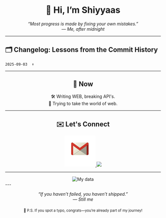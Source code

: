<h1 align="center">👋 Hi, I’m Shiyyaas</h1>

<p align="center">
  <em>“Most progress is made by fixing your own mistakes.”<br>
  — Me, after midnight</em>
</p>

---

## 🗂️ Changelog: Lessons from the Commit History

```
2025-09-03  ⬇️
```

<!--

- **2018**  
  ✨ `feat:` Wrote my first “Hello World.”  
  🤦 `fix:` Made it say “Helo World.”  
  🔍 `docs:` Googled “typo in hello world.”

- **2019**  
  🧩 `feat:` Discovered version control.  
  🚨 `refactor:` Learned that `git push --force` is not always the answer.

- **2020**  
  🐛 `fix:` Broke the build with a misplaced comma.  
  🧪 `test:` Realized that “works on my machine” isn’t a test suite.

- **2021**  
  🔨 `feat:` Built something cool.  
  💣 `chore:` Accidentally deleted production database.  
  🩹 `fix:` Learned about backups.

- **2022**  
  🐞 `feat:` Started naming bugs after myself for accountability.  
  🖼️ `refactor:` Finally centered a div. It felt… okay.

- **2023**  
  🌀 `fix:` Explained recursion to a friend. Lost them (and myself) in the process.  
  🌱 `feat:` Still here, still learning!

---
-->
<!-- 
## <div align="center">💡 Failure Résumé (Greatest Misses)</div>

<div align="center">

🦥 Pushed to production on a Friday. Once. (Never again… probably.)  
🪲 Tried to fix a bug and introduced two more—classic recursion.  
🤖 Asked ChatGPT for help. Blamed AI for my bugs (didn’t work).  
🧙‍♂️ Tried rubber duck debugging. The rubber duck quit.

</div>
-->
---

## <div align="center">🎯 Now</div>

<div align="center">

🛠️ Writing WEB, breaking API's.  
🧩 Trying to take the world of web.  

</div>

---

## <div align="center">✉️ Let's Connect</div>
<p align="center">
  <a href="mailto:shiyasps33@gmail.com">
    <img src = "https://github.com/Mayur-Pagote/README_Design_Kit/blob/main/public/Assets/Gmail%20Thug.gif" width="100">
  </a> 
  <a href="https://linkedin.com/in/shiyasps">
    <img src = "https://github.com/Mayur-Pagote/README_Design_Kit/blob/main/public/Assets/linkedin.gif" width="100">
  </a> 
</p>

---
<div align="center">
  <img src="https://github-stats-alpha.vercel.app/api/?username=shiyyaas" alt="My data">
</div>
---

<p align="center">
  <em>“If you haven’t failed, you haven’t shipped.”<br>
  — Still me</em>
</p>

<p align="center">
  <sub>🧩 P.S. If you spot a typo, congrats—you’re already part of my journey!</sub>
</p>
